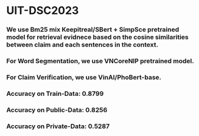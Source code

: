 # UIT-DSC2023

### We use Bm25 mix Keepitreal/SBert + SimpSce pretrained model for retrieval evidnece based on the cosine similarities between claim and each sentences in the context.
### For Word Segmentation, we use VNCoreNlP pretrained model.
### For Claim Verification, we use VinAI/PhoBert-base.
### Accuracy on Train-Data: 0.8799
### Accuracy on Public-Data: 0.8256
### Accuracy on Private-Data: 0.5287
